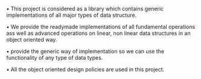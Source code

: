 •	This project is considered as a library which contains generic implementations of all major types of data structure.

•	We provide the readymade implementations of all fundamental operations ass well as advanced operations on linear, non linear data structures in an object oriented way.

•	provide the generic way of implementation so we can use the functionality of any type of data types.

•	All the object oriented design policies are used in this project.
